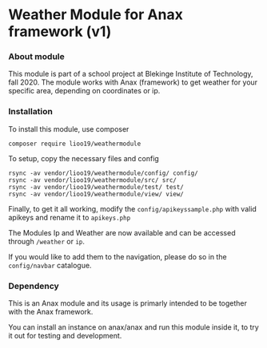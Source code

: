 # Weather Module for Anax framework (v1)

### About module
This module is part of a school project at Blekinge Institute of Technology, fall 2020.
The module works with Anax (framework) to get weather for your specific area, depending on coordinates or ip.

### Installation
To install this module, use composer

`composer require lioo19/weathermodule`

To setup, copy the necessary files and config

```
rsync -av vendor/lioo19/weathermodule/config/ config/
rsync -av vendor/lioo19/weathermodule/src/ src/
rsync -av vendor/lioo19/weathermodule/test/ test/
rsync -av vendor/lioo19/weathermodule/view/ view/
```

Finally, to get it all working, modify the `config/apikeyssample.php` with valid apikeys and rename it to `apikeys.php`

The Modules Ip and Weather are now available and can be accessed through `/weather` or `ip`.

If you would like to add them to the navigation, please do so in the `config/navbar` catalogue.

### Dependency
This is an Anax module and its usage is primarly intended to be together with the Anax framework.

You can install an instance on anax/anax and run this module inside it, to try it out for testing and development.
